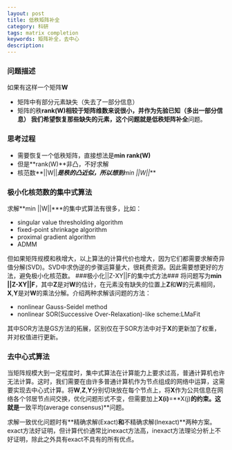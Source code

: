 ```yaml
---
layout: post
title: 低秩矩阵补全
category: 科研
tags: matrix completion
keywords: 矩阵补全，去中心
description: 
---
```




### **问题描述** 
如果有这样一个矩阵**W**
- 矩阵中有部分元素缺失（失去了一部分信息）
- 矩阵的秩**rank(W)**相较于矩阵维数来说很小，并作为先验已知（多出一部分信息）
我们希望恢复那些缺失的元素，这个问题就是**低秩矩阵补全**问题。

### 思考过程 ###
- 需要恢复一个低秩矩阵，直接想法是**min rank(W)**
- 但是**rank(W)**非凸，不好求解
- 核范数**||W||***是秩的凸近似，所以想到**min ||W||***



### 极小化核范数的集中式算法 ###
求解**min ||W||***的集中式算法有很多，比如：
- singular value thresholding algorithm
- fixed-point shrinkage algorithm
- proximal gradient algorithm
- ADMM

但如果矩阵规模和秩增大，以上算法的计算代价也增大，因为它们都需要求解奇异值分解(SVD)。SVD中求伪逆的步骤运算量大，很耗费资源。因此需要想更好的方法，避免极小化核范数。
###极小化||Z-XY||F的集中式方法###
将问题写为**min ||Z-XY||F**，其中**Z**是对**W**的估计，在元素没有缺失的位置上**Z**和**W**的元素相同，**X**,**Y**是对**W**的乘法分解。介绍两种求解该问题的方法：
- nonlinear Gauss-Seidel method
- nonlinear SOR(Successive Over-Relaxation)-like scheme:LMaFit

其中SOR方法是GS方法的拓展，区别仅在于SOR方法中对于**X**的更新加了权重，并对权值进行更新。
### 去中心式算法 ###

当矩阵规模大到一定程度时，集中式算法在计算能力上要求过高，普通计算机也许无法计算。这时，我们需要在由许多普通计算机作为节点组成的网络中运算，这需要实现去中心式计算。将**W**,**Z**,**Y**分别切块放在每个节点上，将**X**作为公共信息在网络各个邻居节点间交换，优化问题形式不变，但需要加上**X(i)**=**X(j)**的约束。这就是**一致平均(average consensus)**问题。

求解一致优化问题时有**精确求解(Exact)**和**不精确求解(Inexact)**两种方案。exact方法好证明，但计算代价通常比inexact方法高，inexact方法理论分析上不好证明，除此之外具有exact不具有的所有优点。


